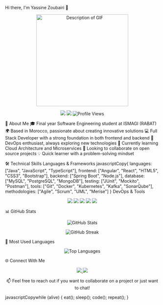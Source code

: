  Hi there, I'm Yassine Zoubairi 👋
 
<div align="center">
  <img src="https://user-images.githubusercontent.com/55116927/188319849-9d4fed2d-497e-4ce3-9f06-8d3843f05cb4.gif" alt="Description of GIF" width="300px" />
</div>
  <p align="center">
    <a href="https://www.linkedin.com/in/yassine-zoubairi-390b9b268/"><img src="https://img.shields.io/badge/LinkedIn-0077B5?style=for-the-badge&logo=linkedin&logoColor=white"/></a>
    <a href="mailto:your.email@example.com"><img src="https://img.shields.io/badge/Email-D14836?style=for-the-badge&logo=gmail&logoColor=white"/></a>
    <img src="https://komarev.com/ghpvc/?username=Zoubar&style=for-the-badge&color=blue" alt="Profile Views"/>
  </p>
</div>

💫 About Me 
🎓 Final year Software Engineering student at ISMAGI (RABAT)
🌍 Based in Morocco, passionate about creating innovative solutions
💻 Full Stack Developer with a strong foundation in both frontend and backend
🚀 DevOps enthusiast, always exploring new technologies
🌱 Currently learning Cloud Architecture and Microservices
👯 Looking to collaborate on open source projects
💡 Quick learner with a problem-solving mindset

🛠️ Technical Skills
Languages & Frameworks
javascriptCopy{
  languages: ["Java", "JavaScript", "TypeScript"],
  frontend: ["Angular", "React", "HTML5", "CSS3", "Bootstrap"],
  backend: ["Spring Boot", "Node.js"],
  database: ["MySQL", "PostgreSQL", "MongoDB"],
  testing: ["JUnit", "Mockito", "Postman"],
  tools: ["Git", "Docker", "Kubernetes", "Kafka", "SonarQube"],
  methodologies: ["Agile", "Scrum", "UML", "Merise"]
}
DevOps & Tools
<p align="center">
  <img src="https://img.shields.io/badge/Docker-2496ED?style=for-the-badge&logo=docker&logoColor=white"/>
  <img src="https://img.shields.io/badge/Kubernetes-326CE5?style=for-the-badge&logo=kubernetes&logoColor=white"/>
  <img src="https://img.shields.io/badge/Git-F05032?style=for-the-badge&logo=git&logoColor=white"/>
  <img src="https://img.shields.io/badge/Kafka-231F20?style=for-the-badge&logo=apache-kafka&logoColor=white"/>
  <img src="https://img.shields.io/badge/SonarQube-4E9BCD?style=for-the-badge&logo=sonarqube&logoColor=white"/>
</p>
📊 GitHub Stats
<p align="center">
  <img src="https://github-readme-stats.vercel.app/api?username=Zoubar&show_icons=true&theme=tokyonight" alt="GitHub Stats" />
</p>
<p align="center">
  <img src="https://github-readme-streak-stats.herokuapp.com/?user=Zoubar&theme=tokyonight" alt="GitHub Streak" />
</p>
🎯 Most Used Languages
<p align="center">
  <img src="https://github-readme-stats.vercel.app/api/top-langs/?username=Zoubar&layout=compact&theme=tokyonight" alt="Top Languages" />
</p>
🌐 Connect With Me
<p align="center">
  <a href="https://www.linkedin.com/in/yassine-zoubairi-390b9b268/">
    <img src="https://img.shields.io/badge/LinkedIn-Profile-blue?style=flat-square&logo=linkedin"/>
  </a>
  <a href="#">
    <img src="https://img.shields.io/badge/Portfolio-Website-green?style=flat-square&logo=google-chrome"/>
  </a>
</p>

<p align="center">
  📫 Feel free to reach out if you want to collaborate on a project or just want to chat!
</p>
javascriptCopywhile (alive) {
  eat();
  sleep();
  code();
  repeat();
}
